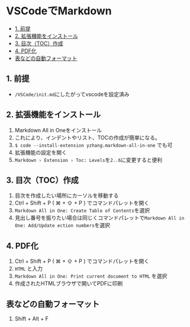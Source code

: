 # VSCodeでMarkdown
- [1. 前提](#1-前提)
- [2. 拡張機能をインストール](#2-拡張機能をインストール)
- [3. 目次（TOC）作成](#3-目次toc作成)
- [4. PDF化](#4-pdf化)
- [表などの自動フォーマット](#表などの自動フォーマット)

## 1. 前提
- `/VSCode/init.md`にしたがってvscodeを設定済み

## 2. 拡張機能をインストール
1. Markdown All in Oneをインストール
2. これにより、インデントやリスト、TOCの作成が簡単になる。
3. `$ code --install-extension yzhang.markdown-all-in-one` でも可
4. 拡張機能の設定を開く
5. `Markdown › Extension › Toc: Levels`を`2..6`に変更すると便利

## 3. 目次（TOC）作成
1. 目次を作成したい場所にカーソルを移動する
2. Ctrl + Shift + P ( ⌘ + ⇧ + P ) でコマンドパレットを開く
3. `Markdown All in One: Create Table of Contents`を選択
4. 見出し番号を振りたい場合は同じくコマンドパレットで`Markdown All in One: Add/Update ection numbers`を選択

## 4. PDF化
1. Ctrl + Shift + P ( ⌘ + ⇧ + P ) でコマンドパレットを開く
2. `HTML` と入力
3. `Markdown All in One: Print current document to HTML` を選択
4. 作成されたHTMLブラウザで開いてPDFに印刷

## 表などの自動フォーマット
1. Shift + Alt + F